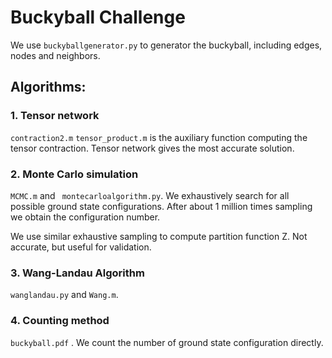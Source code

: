
# Buckyball Challenge

We use `buckyballgenerator.py` to generator the buckyball, including edges, nodes and neighbors.
## Algorithms:

### 1. Tensor network
`contraction2.m`
`tensor_product.m` is the auxiliary function computing the tensor contraction.
Tensor network gives the most accurate solution.
### 2. Monte Carlo simulation
`MCMC.m` and ` montecarloalgorithm.py`.
We exhaustively search for all possible ground state configurations. After about 1 million times sampling we obtain the configuration number.

We use similar exhaustive sampling to compute partition function Z. Not accurate, but useful for validation.
### 3. Wang-Landau Algorithm

`wanglandau.py` and `Wang.m`.

### 4. Counting method
`buckyball.pdf` .
We count the number of ground state configuration directly.
